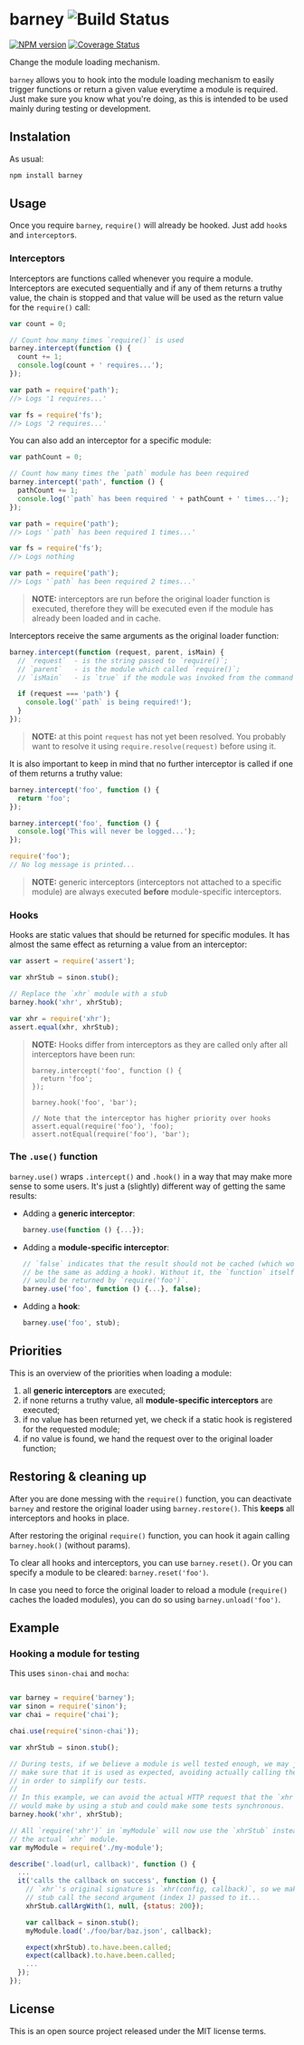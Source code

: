 # barney ![Build Status](https://codeship.com/projects/ce6bd040-ac83-0132-acda-4e5346bb67f3/status?branch=v1.0)

[![NPM version](https://badge.fury.io/js/barney.svg)](http://badge.fury.io/js/barney)
[![Coverage Status](https://coveralls.io/repos/mkretschek/node-barney/badge.svg?branch=v1.0)](https://coveralls.io/r/mkretschek/node-barney?branch=v1.0)

Change the module loading mechanism.

`barney` allows you to hook into the module loading mechanism to
easily trigger functions or return a given value everytime a
module is required. Just make sure you know what you're doing, as this is
intended to be used mainly during testing or development.

## Instalation

As usual:

```bash
npm install barney
```

## Usage

Once you require `barney`, `require()` will already be hooked. Just add
`hook`s and `interceptor`s.

### Interceptors

Interceptors are functions called whenever you require a module. Interceptors
are executed sequentially and if any of them returns a truthy value, the
chain is stopped and that value will be used as the return value for the
`require()` call:


```js
var count = 0;

// Count how many times `require()` is used
barney.intercept(function () {
  count += 1;
  console.log(count + ' requires...');
});

var path = require('path');
//> Logs '1 requires...'

var fs = require('fs');
//> Logs '2 requires...'
```

You can also add an interceptor for a specific module:

```js
var pathCount = 0;

// Count how many times the `path` module has been required
barney.intercept('path', function () {
  pathCount += 1;
  console.log('`path` has been required ' + pathCount + ' times...');
});

var path = require('path');
//> Logs '`path` has been required 1 times...'

var fs = require('fs');
//> Logs nothing

var path = require('path');
//> Logs '`path` has been required 2 times...'
```

> **NOTE:** interceptors are run before the original loader function is
> executed, therefore they will be executed even if the module has already
> been loaded and in cache.

Interceptors receive the same arguments as the original loader function:

```js
barney.intercept(function (request, parent, isMain) {
  // `request`  - is the string passed to `require()`;
  // `parent`   - is the module which called `require()`;
  // `isMain`   - is `true` if the module was invoked from the command line;

  if (request === 'path') {
    console.log('`path` is being required!');
  }
});
```

> **NOTE:** at this point `request` has not yet been resolved. You probably
> want to resolve it using `require.resolve(request)` before using it.

It is also important to keep in mind that no further interceptor is called
if one of them returns a truthy value:

```js
barney.intercept('foo', function () {
  return 'foo';
});

barney.intercept('foo', function () {
  console.log('This will never be logged...');
});

require('foo');
// No log message is printed...
```

> **NOTE:** generic interceptors (interceptors not attached to a specific
> module) are always executed **before** module-specific interceptors.

### Hooks

Hooks are static values that should be returned for specific modules. It
has almost the same effect as returning a value from an interceptor:

```js
var assert = require('assert');

var xhrStub = sinon.stub();

// Replace the `xhr` module with a stub
barney.hook('xhr', xhrStub);

var xhr = require('xhr');
assert.equal(xhr, xhrStub);
```

> **NOTE:** Hooks differ from interceptors as they are called only after all
> interceptors have been run:
>
>     barney.intercept('foo', function () {
>       return 'foo';
>     });
>
>     barney.hook('foo', 'bar');
>
>     // Note that the interceptor has higher priority over hooks
>     assert.equal(require('foo'), 'foo);
>     assert.notEqual(require('foo'), 'bar');
>


### The `.use()` function

`barney.use()` wraps `.intercept()` and `.hook()` in a way that may make more
sense to some users. It's just a (slightly) different way of getting the
same results:

* Adding a **generic interceptor**:

    ```js
    barney.use(function () {...});
    ```

* Adding a **module-specific interceptor**:

    ```js
    // `false` indicates that the result should not be cached (which would
    // be the same as adding a hook). Without it, the `function` itself
    // would be returned by `require('foo')`.
    barney.use('foo', function () {...}, false);
    ```

* Adding a **hook**:

    ```js
    barney.use('foo', stub);
    ```

## Priorities

This is an overview of the priorities when loading a module:

1. all **generic interceptors** are executed;
2. if none returns a truthy value, all **module-specific interceptors** are
   executed;
3. if no value has been returned yet, we check if a static hook is registered
   for the requested module;
4. if no value is found, we hand the request over to the original loader
   function;


## Restoring & cleaning up

After you are done messing with the `require()` function, you can deactivate
`barney` and restore the original loader using `barney.restore()`. This
**keeps** all interceptors and hooks in place.

After restoring the original `require()` function, you can hook it again
calling `barney.hook()` (without params).

To clear all hooks and interceptors, you can use `barney.reset()`. Or you
can specify a module to be cleared: `barney.reset('foo')`.

In case you need to force the original loader to reload a module (`require()`
caches the loaded modules), you can do so using `barney.unload('foo')`.


## Example

### Hooking a module for testing

This uses `sinon-chai` and `mocha`:

```js

var barney = require('barney');
var sinon = require('sinon');
var chai = require('chai');

chai.use(require('sinon-chai'));

var xhrStub = sinon.stub();

// During tests, if we believe a module is well tested enough, we may just
// make sure that it is used as expected, avoiding actually calling them
// in order to simplify our tests.
//
// In this example, we can avoid the actual HTTP request that the `xhr` module
// would make by using a stub and could make some tests synchronous.
barney.hook('xhr', xhrStub);

// All `require('xhr')` in `myModule` will now use the `xhrStub` instead of
// the actual `xhr` module.
var myModule = require('./my-module');

describe('.load(url, callback)', function () {
  ...
  it('calls the callback on success', function () {
    // `xhr`'s original signature is `xhr(config, callback)`, so we make the
    // stub call the second argument (index 1) passed to it...
    xhrStub.callArgWith(1, null, {status: 200});

    var callback = sinon.stub();
    myModule.load('./foo/bar/baz.json', callback);

    expect(xhrStub).to.have.been.called;
    expect(callback).to.have.been.called;
    ...
  });
});

```


## License

This is an open source project released under the MIT license terms.

